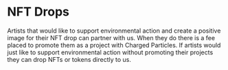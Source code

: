 # NFT Drops

Artists that would like to support environmental action and create a positive image for their NFT drop can partner with us. When they do there is a fee placed to promote them as a project with Charged Particles. If artists would just like to support environmental action without promoting their projects they can drop NFTs or tokens directly to us.
